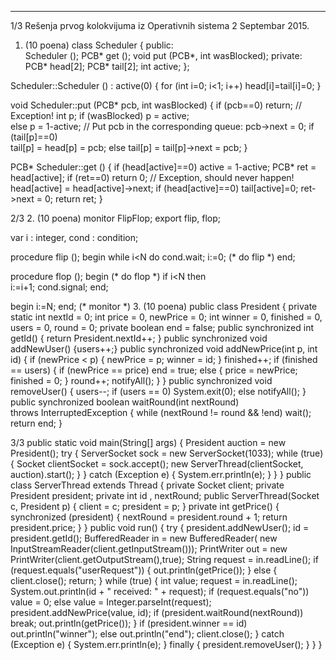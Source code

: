 --------------------------------------------------------------------------------


1/3 
Rešenja prvog kolokvijuma iz Operativnih sistema 2 
Septembar 2015. 
1. (10 poena) 
class Scheduler { 
public:  
  Scheduler (); 
  PCB* get (); 
  void put (PCB*, int wasBlocked); 
private: 
  PCB* head[2]; 
  PCB* tail[2]; 
  int active; 
}; 
 
Scheduler::Scheduler () : active(0) { 
  for (int i=0; i<1; i++) 
    head[i]=tail[i]=0; 
} 
 
void Scheduler::put (PCB* pcb, int wasBlocked) { 
  if (pcb==0) return; // Exception! 
  int p; 
  if (wasBlocked) p = active;  
  else p = 1-active; 
  // Put pcb in the corresponding queue: 
  pcb->next = 0; 
  if (tail[p]==0)  
    tail[p] = head[p] = pcb; 
  else 
    tail[p] = tail[p]->next = pcb; 
} 
 
PCB* Scheduler::get () { 
  if (head[active]==0) active = 1-active; 
  PCB* ret = head[active]; 
  if (ret==0) return 0; // Exception, should never happen! 
  head[active] = head[active]->next; 
  if (head[active]==0) 
    tail[active]=0; 
  ret->next = 0; 
  return ret; 
} 

2/3 
2. (10 poena) 
monitor FlipFlop; 
  export flip, flop; 
 
  var i : integer, 
      cond : condition; 
 
  procedure flip (); 
  begin 
    while i<N do cond.wait; 
    i:=0; 
    (* do flip *) 
  end; 
 
  procedure flop (); 
  begin 
    (* do flop *) 
    if i<N then  
      i:=i+1; 
    cond.signal; 
  end; 
 
begin 
  i:=N; 
end; (* monitor *) 
3. (10 poena) 
public class President { 
    private static int nextId = 0; 
    int price = 0, newPrice = 0; 
    int winner = 0, finished = 0, users = 0, round = 0; 
    private boolean end = false; 
    public synchronized int getId() { return President.nextId++; } 
    public synchronized void addNewUser() {users++;} 
    public synchronized void addNewPrice(int p, int id) { 
        if (newPrice < p) { 
            newPrice = p; 
            winner = id; 
        } 
        finished++; 
        if (finished == users) { 
            if (newPrice == price) end = true; 
            else { 
                price = newPrice; 
                finished = 0; 
            } 
            round++; 
            notifyAll(); 
        } 
    } 
    public synchronized void removeUser() { 
        users--; 
        if (users == 0) System.exit(0); 
        else notifyAll(); 
    } 
    public synchronized boolean waitRound(int nextRound)  
                                throws InterruptedException { 
        while (nextRound != round && !end) wait(); 
        return end; 
    } 

3/3 
    public static void main(String[] args) { 
        President auction = new President(); 
        try { 
            ServerSocket sock = new ServerSocket(1033); 
            while (true) { 
                Socket clientSocket = sock.accept(); 
                new ServerThread(clientSocket, auction).start(); 
            } 
        } catch (Exception e) { System.err.println(e); } 
    } 
} 
public class ServerThread extends Thread { 
    private Socket client; 
    private President president; 
    private int id , nextRound; 
    public ServerThread(Socket c, President p) 
    { client = c; president = p; } 
    private int getPrice() { 
        synchronized (president) { 
            nextRound = president.round + 1; 
            return president.price; 
        } 
    } 
    public void run() { 
        try { 
            president.addNewUser(); 
            id = president.getId(); 
            BufferedReader in = new BufferedReader( 
                           new InputStreamReader(client.getInputStream())); 
            PrintWriter out = new 
                    PrintWriter(client.getOutputStream(),true); 
            String request = in.readLine(); 
            if (request.equals("userRequest")) { 
                out.println(getPrice()); 
            } else { 
                client.close(); 
                return; 
            } 
            while (true) { 
                int value; 
                request = in.readLine(); 
                System.out.println(id + " received: " + request); 
                if (request.equals("no")) value = 0; 
                else value = Integer.parseInt(request); 
                president.addNewPrice(value, id); 
                if (president.waitRound(nextRound)) break; 
                out.println(getPrice()); 
            } 
            if (president.winner == id) out.println("winner"); 
            else out.println("end"); 
            client.close(); 
        } catch (Exception e) { 
            System.err.println(e); 
        } finally { president.removeUser(); } 
    } 
} 
 